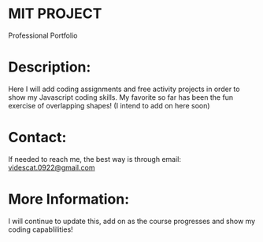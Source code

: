 # MIT PROJECT
<h> Professional Portfolio </h>
# Description:
<h> Here I will add coding assignments and free activity projects in order to show my Javascript coding skills. 
My favorite so far has been the fun exercise of overlapping shapes! (I intend to add on here soon) </h>
# Contact:
<h> If needed to reach me, the best way is through email: videscat.0922@gmail.com </h>
# More Information:
<h> I will continue to update this, add on as the course progresses and show my coding capablilities! </h>
